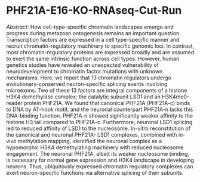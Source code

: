 # PHF21A-E16-KO-RNAseq-Cut-Run

*Abstract:* 
How cell-type-specific chromatin landscapes emerge and progress during metazoan
ontogenesis remains an important question. Transcription factors are expressed in a cell
type-specific manner and recruit chromatin-regulatory machinery to specific genomic loci.
In contrast, most chromatin-regulatory proteins are expressed broadly and are assumed to
exert the same intrinsic function across cell types. However, human genetics studies have
revealed an unexpected vulnerability of neurodevelopment to chromatin factor mutations
with unknown mechanisms. Here, we report that 13 chromatin regulators undergo
evolutionary-conserved neuron-specific splicing events involving microexons. Two of these
13 factors are integral components of a histone H3K4 demethylase complex; the catalytic
subunit LSD1 and an H3K4me0-reader protein PHF21A. We found that canonical PHF21A
(PHF21A-c) binds to DNA by AT-hook motif, and the neuronal counterpart PHF21A-n lacks
this DNA-binding function. PHF21A-n showed significantly weaker affinity to the histone
H3 tail compared to PHF21A-c. Furthermore, neuronal LSD1 splicing led to reduced affinity
of LSD1 to the nucleosome. In-vitro reconstitution of the canonical and neuronal PHF21A-
LSD1 complexes, combined with in-vivo methylation mapping, identified the neuronal
complex as a hypomorphic H3K4 demethylating machinery with reduced nucleosome
engagement. The neuronal PHF21A, albeit its weaker nucleosome binding, is necessary for
normal gene expression and H3K4 landscape in developing neurons. Thus, ubiquitously
expressed chromatin regulatory complexes can exert neuron-specific functions via
alternative splicing of their subunits.
